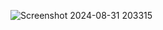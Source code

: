![Screenshot 2024-08-31 203315](https://github.com/user-attachments/assets/ed80c590-bce1-459e-a706-c67fbfed557b)
